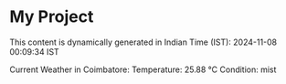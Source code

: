 # My Project

This content is dynamically generated in Indian Time (IST): 2024-11-08 00:09:34 IST


Current Weather in Coimbatore:
Temperature: 25.88 °C
Condition: mist
